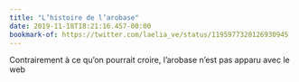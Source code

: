 ```yaml
---
title: "L’histoire de l’arobase"
date: 2019-11-18T18:21:16.457-00:00
bookmark-of: https://twitter.com/laelia_ve/status/1195977320126930945
---
```

Contrairement à ce qu’on pourrait croire, l’arobase n’est pas apparu avec le web
